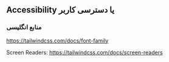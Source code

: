 ## Accessibility یا دسترسی کاربر

### منابع انگلیسی

https://tailwindcss.com/docs/font-family

Screen Readers: https://tailwindcss.com/docs/screen-readers
